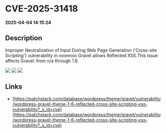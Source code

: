 # CVE-2025-31418

**2025-04-04 14:15:24**

## Description
Improper Neutralization of Input During Web Page Generation ('Cross-site Scripting') vulnerability in noonnoo Gravel allows Reflected XSS.This issue affects Gravel: from n/a through 1.6.

![](https://img.shields.io/static/v1?label=Score&message=7.1&color=red)
![](https://img.shields.io/static/v1?label=Severity&message=HIGH&color=red)
![](https://img.shields.io/static/v1?label=CWE&message=XSS&color=green)

## Links
- [https://patchstack.com/database/wordpress/theme/gravel/vulnerability/wordpress-gravel-theme-1-6-reflected-cross-site-scripting-xss-vulnerability?_s_id=cve](https://patchstack.com/database/wordpress/theme/gravel/vulnerability/wordpress-gravel-theme-1-6-reflected-cross-site-scripting-xss-vulnerability?_s_id=cve)
